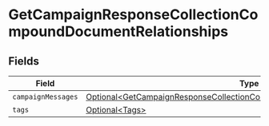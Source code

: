 # GetCampaignResponseCollectionCompoundDocumentRelationships


## Fields

| Field                                                                                                                                                                | Type                                                                                                                                                                 | Required                                                                                                                                                             | Description                                                                                                                                                          |
| -------------------------------------------------------------------------------------------------------------------------------------------------------------------- | -------------------------------------------------------------------------------------------------------------------------------------------------------------------- | -------------------------------------------------------------------------------------------------------------------------------------------------------------------- | -------------------------------------------------------------------------------------------------------------------------------------------------------------------- |
| `campaignMessages`                                                                                                                                                   | [Optional\<GetCampaignResponseCollectionCompoundDocumentCampaignMessages>](../../models/components/GetCampaignResponseCollectionCompoundDocumentCampaignMessages.md) | :heavy_minus_sign:                                                                                                                                                   | N/A                                                                                                                                                                  |
| `tags`                                                                                                                                                               | [Optional\<Tags>](../../models/components/Tags.md)                                                                                                                   | :heavy_minus_sign:                                                                                                                                                   | N/A                                                                                                                                                                  |